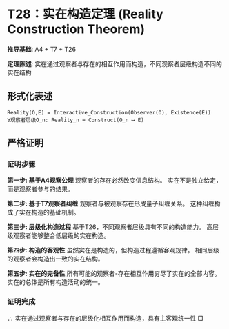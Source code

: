 # T28：实在构造定理 (Reality Construction Theorem)

**推导基础**: A4 + T7 + T26

**定理陈述**: 实在通过观察者与存在的相互作用而构造，不同观察者层级构造不同的实在结构

## 形式化表述
```
Reality(O,E) = Interactive_Construction(Observer(O), Existence(E))
∀观察者层级O_n: Reality_n = Construct(O_n ⟷ E)
```

## 严格证明

### 证明步骤

**第一步: 基于A4观察公理**
观察者的存在必然改变信息结构。
实在不是独立给定，而是观察者参与的结果。

**第二步: 基于T7观察者纠缠**
观察者与被观察存在形成量子纠缠关系。
这种纠缠构成了实在构造的基础机制。

**第三步: 层级化构造过程**
基于T26，不同观察者层级具有不同的构造能力。
高层级观察者能够整合低层级的实在构造。

**第四步: 构造的客观性**
虽然实在是构造的，但构造过程遵循客观规律。
相同层级的观察者会构造出一致的实在结构。

**第五步: 实在的完备性**
所有可能的观察者-存在相互作用穷尽了实在的全部内容。
实在的总体是所有构造活动的统一。

### 证明完成
∴ 实在通过观察者与存在的层级化相互作用而构造，具有主客观统一性 □